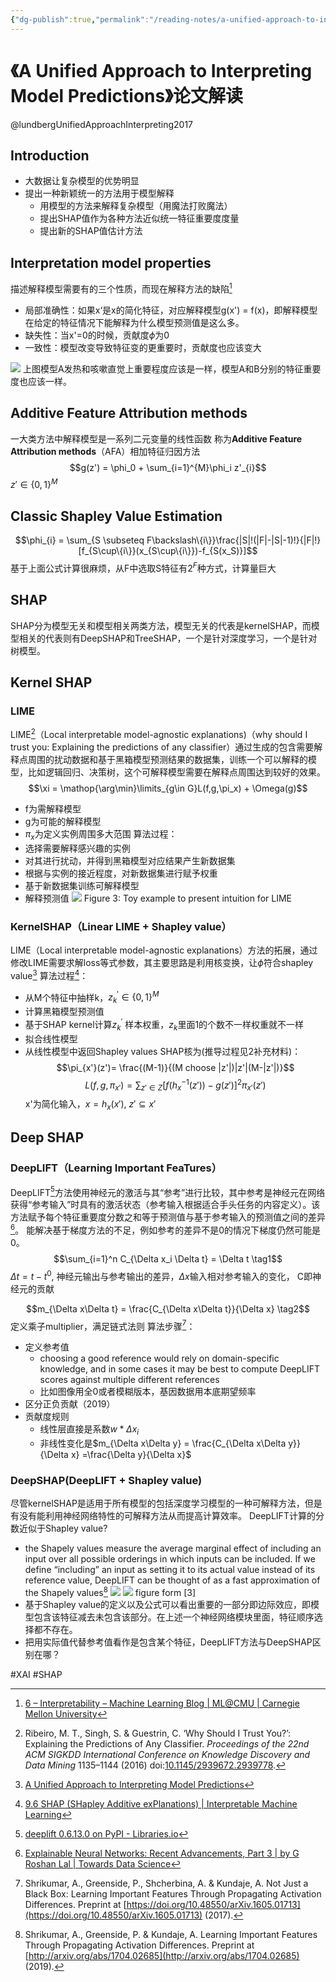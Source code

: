 ```yaml
---
{"dg-publish":true,"permalink":"/reading-notes/a-unified-approach-to-interpreting-model-predictions/"}
---
```



# 《A Unified Approach to Interpreting Model Predictions》论文解读
@lundbergUnifiedApproachInterpreting2017

## Introduction
- 大数据让复杂模型的优势明显
- 提出一种新颖统一的方法用于模型解释
	- 用模型的方法来解释复杂模型（用魔法打败魔法）
	- 提出SHAP值作为各种方法近似统一特征重要度度量
	- 提出新的SHAP值估计方法

## Interpretation model properties
描述解释模型需要有的三个性质，而现在解释方法的缺陷[^1]
- 局部准确性：如果x‘是x的简化特征，对应解释模型g(x') = f(x)，即解释模型在给定的特征情况下能解释为什么模型预测值是这么多。
- 缺失性：当x'=0的时候，贡献度$\phi$为0
- 一致性：模型改变导致特征变的更重要时，贡献度也应该变大

![](https://cdn.jsdelivr.net/gh/jmwyf/pichosting@master/tree.png)
上图模型A发热和咳嗽直觉上重要程度应该是一样，模型A和B分别的特征重要度也应该一样。

## **Additive Feature Attribution methods**
一大类方法中解释模型是一系列二元变量的线性函数
称为**Additive Feature Attribution methods**（AFA）相加特征归因方法
$$g(z') = \phi_0 + \sum_{i=1}^{M}\phi_i z'_{i}$$
$z' \in \{0, 1\}^M$

## Classic Shapley Value Estimation
$$\phi_{i} = \sum_{S \subseteq F\backslash\{i\}}\frac{|S|!(|F|-|S|-1)!}{|F|!}[f_{S\cup\{i\}}(x_{S\cup\{i\}})-f_{S(x_S)}]$$
基于上面公式计算很麻烦，从F中选取S特征有$2^F$种方式，计算量巨大


## SHAP
SHAP分为模型无关和模型相关两类方法，模型无关的代表是kernelSHAP，而模型相关的代表则有DeepSHAP和TreeSHAP，一个是针对深度学习，一个是针对树模型。

## Kernel SHAP
### LIME
LIME[^2]（Local interpretable model-agnostic explanations)（why should I trust you: Explaining the predictions of any classifier）通过生成的包含需要解释点周围的扰动数据和基于黑箱模型预测结果的数据集，训练一个可以解释的模型，比如逻辑回归、决策树，这个可解释模型需要在解释点周围达到较好的效果。
$$\xi = \mathop{\arg\min}\limits_{g\in G}L(f,g,\pi_x) + \Omega(g)$$
- f为需解释模型
- g为可能的解释模型
- $\pi_x$为定义实例周围多大范围
算法过程：
- 选择需要解释感兴趣的实例
- 对其进行扰动，并得到黑箱模型对应结果产生新数据集
- 根据与实例的接近程度，对新数据集进行赋予权重
- 基于新数据集训练可解释模型
- 解释预测值
![](https://cdn.jsdelivr.net/gh/jmwyf/pichosting@master/weightshap.png)
Figure 3: Toy example to present intuition for LIME

### KernelSHAP（Linear LIME + Shapley value）
LIME（Local interpretable model-agnostic explanations）方法的拓展，通过修改LIME需要求解loss等式参数，其主要思路是利用核变换，让$\phi$符合shapley value[^3]
算法过程[^4]：
- 从M个特征中抽样k，$z_k^{'} \in \{0, 1\}^M$
- 计算黑箱模型预测值
- 基于SHAP kernel计算$z_k^{'}$ 样本权重，$z_k$里面1的个数不一样权重就不一样
- 拟合线性模型
- 从线性模型中返回Shapley values
SHAP核为(推导过程见2补充材料)：
$$\pi_{x'}(z')= \frac{(M-1)}{(M choose |z'|)|z'|(M-|z'|)}$$
$$L(f,g, \pi_{x'})=\sum_{z'\in Z}[f(h_x^{-1}(z'))-g(z')]^2\pi_{x'}(z')$$
x'为简化输入，$x=h_x(x')$, $z' \subseteq x'$

## Deep SHAP
### DeepLIFT（Learning Important FeaTures）
DeepLIFT[^5]方法使用神经元的激活与其“参考”进行比较，其中参考是神经元在网络获得“参考输入”时具有的激活状态（参考输入根据适合手头任务的内容定义）。该方法赋予每个特征重要度分数之和等于预测值与基于参考输入的预测值之间的差异[^6]。
能解决基于梯度方法的不足，例如参考的差异不是0的情况下梯度仍然可能是0。
$$\sum_{i=1}^n C_{\Delta x_i \Delta t} = \Delta t \tag1$$
$\Delta t = t - t^0$, 神经元输出与参考输出的差异，$\Delta x$输入相对参考输入的变化， C即神经元的贡献

$$m_{\Delta x\Delta t} = \frac{C_{\Delta x\Delta t}}{\Delta x} \tag2$$
定义乘子multiplier，满足链式法则
算法步骤[^7]：
- 定义参考值
	- choosing a good reference would rely on domain-specific knowledge, and in some cases it may be best to compute DeepLIFT scores against multiple different references
	- 比如图像用全0或者模糊版本，基因数据用本底期望频率
- 区分正负贡献（2019）
- 贡献度规则
	- 线性层直接是系数$w* \Delta x_i$
	- 非线性变化是$m_{\Delta x\Delta y} = \frac{C_{\Delta x\Delta y}}{\Delta x} =\frac{\Delta y}{\Delta x}$

### DeepSHAP(DeepLIFT + Shapley value)
尽管kernelSHAP是适用于所有模型的包括深度学习模型的一种可解释方法，但是有没有能利用神经网络特性的可解释方法从而提高计算效率。
DeepLIFT计算的分数近似于Shapley value?
- the Shapely values measure the average marginal effect of including an input over all possible orderings in which inputs can be included. If we define “including” an input as setting it to its actual value instead of its reference value, DeepLIFT can be thought of as a fast approximation of the Shapely values[^8]
![](https://cdn.jsdelivr.net/gh/jmwyf/pichosting@master/components.png)
![](https://cdn.jsdelivr.net/gh/jmwyf/pichosting@master/shap.png)
figure form [3]
- 基于Shapley value的定义以及公式可以看出重要的一部分即边际效应，即模型包含该特征减去未包含该部分。在上述一个神经网络模块里面，特征顺序选择都不存在。
- 把用实际值代替参考值看作是包含某个特征，DeepLIFT方法与DeepSHAP区别在哪？


#XAI #SHAP

[^1]: [6 – Interpretability – Machine Learning Blog | ML@CMU | Carnegie Mellon University](https://blog.ml.cmu.edu/2020/08/31/6-interpretability/)
[^2]: Ribeiro, M. T., Singh, S. & Guestrin, C. ‘Why Should I Trust You?’: Explaining the Predictions of Any Classifier. _Proceedings of the 22nd ACM SIGKDD International Conference on Knowledge Discovery and Data Mining_ 1135–1144 (2016) doi:[10.1145/2939672.2939778](https://doi.org/10.1145/2939672.2939778).
[^3]: [A Unified Approach to Interpreting Model Predictions](https://papers.nips.cc/paper/2017/hash/8a20a8621978632d76c43dfd28b67767-Abstract.html)
[^4]: [9.6 SHAP (SHapley Additive exPlanations) | Interpretable Machine Learning](https://christophm.github.io/interpretable-ml-book/shap.html)
[^5]: [deeplift 0.6.13.0 on PyPI - Libraries.io](https://libraries.io/pypi/deeplift)
[^6]: [Explainable Neural Networks: Recent Advancements, Part 3 | by G Roshan Lal | Towards Data Science](https://towardsdatascience.com/explainable-neural-networks-recent-advancements-part-3-6a838d15f2fb)
[^7]: Shrikumar, A., Greenside, P., Shcherbina, A. & Kundaje, A. Not Just a Black Box: Learning Important Features Through Propagating Activation Differences. Preprint at [https://doi.org/10.48550/arXiv.1605.01713](https://doi.org/10.48550/arXiv.1605.01713) (2017).
[^8]: Shrikumar, A., Greenside, P. & Kundaje, A. Learning Important Features Through Propagating Activation Differences. Preprint at [http://arxiv.org/abs/1704.02685](http://arxiv.org/abs/1704.02685) (2019).
